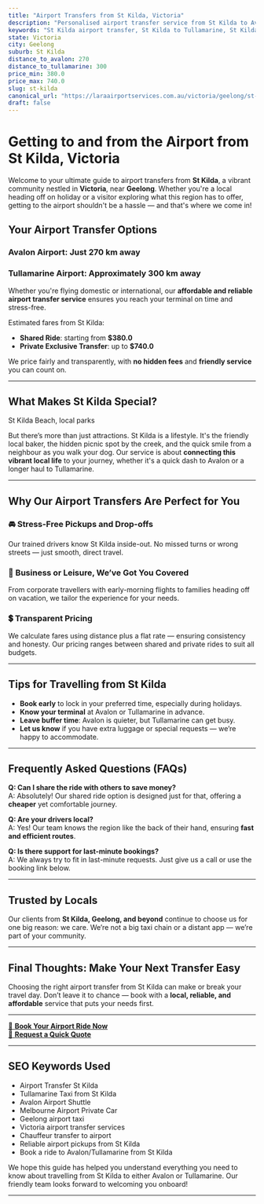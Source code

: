 ```yaml
---
title: "Airport Transfers from St Kilda, Victoria"
description: "Personalised airport transfer service from St Kilda to Avalon and Tullamarine airports. Enjoy a smooth, affordable ride with us!"
keywords: "St Kilda airport transfer, St Kilda to Tullamarine, St Kilda to Avalon, airport taxi St Kilda, private airport transfer St Kilda, shared ride St Kilda, St Kilda transfers, airport shuttle St Kilda, book St Kilda airport taxi, affordable St Kilda airport transfer, St Kilda airport transfer service, airport transfer Geelong, airport transfer Melbourne, Melbourne airport taxi, airport transfers Victoria, Tullamarine airport shuttle, Avalon airport transfers, Melbourne private transfer, airport transport services Melbourne"
state: Victoria
city: Geelong
suburb: St Kilda
distance_to_avalon: 270
distance_to_tullamarine: 300
price_min: 380.0
price_max: 740.0
slug: st-kilda
canonical_url: "https://laraairportservices.com.au/victoria/geelong/st-kilda/"
draft: false
---
```


# Getting to and from the Airport from St Kilda, Victoria

Welcome to your ultimate guide to airport transfers from **St Kilda**, a vibrant community nestled in **Victoria**, near **Geelong**. Whether you're a local heading off on holiday or a visitor exploring what this region has to offer, getting to the airport shouldn't be a hassle — and that's where we come in!

## Your Airport Transfer Options

### Avalon Airport: Just 270 km away  
### Tullamarine Airport: Approximately 300 km away

Whether you're flying domestic or international, our **affordable and reliable airport transfer service** ensures you reach your terminal on time and stress-free.

Estimated fares from St Kilda:
- **Shared Ride**: starting from **$380.0**
- **Private Exclusive Transfer**: up to **$740.0**

We price fairly and transparently, with **no hidden fees** and **friendly service** you can count on.

---

## What Makes St Kilda Special?

St Kilda Beach, local parks

But there’s more than just attractions. St Kilda is a lifestyle. It's the friendly local baker, the hidden picnic spot by the creek, and the quick smile from a neighbour as you walk your dog. Our service is about **connecting this vibrant local life** to your journey, whether it's a quick dash to Avalon or a longer haul to Tullamarine.

---

## Why Our Airport Transfers Are Perfect for You

### 🚘 Stress-Free Pickups and Drop-offs
Our trained drivers know St Kilda inside-out. No missed turns or wrong streets — just smooth, direct travel.

### 💼 Business or Leisure, We’ve Got You Covered
From corporate travellers with early-morning flights to families heading off on vacation, we tailor the experience for your needs.

### 💲 Transparent Pricing
We calculate fares using distance plus a flat rate — ensuring consistency and honesty. Our pricing ranges between shared and private rides to suit all budgets.

---

## Tips for Travelling from St Kilda

- **Book early** to lock in your preferred time, especially during holidays.
- **Know your terminal** at Avalon or Tullamarine in advance.
- **Leave buffer time**: Avalon is quieter, but Tullamarine can get busy.
- **Let us know** if you have extra luggage or special requests — we’re happy to accommodate.

---

## Frequently Asked Questions (FAQs)

**Q: Can I share the ride with others to save money?**  
A: Absolutely! Our shared ride option is designed just for that, offering a **cheaper** yet comfortable journey.

**Q: Are your drivers local?**  
A: Yes! Our team knows the region like the back of their hand, ensuring **fast and efficient routes**.

**Q: Is there support for last-minute bookings?**  
A: We always try to fit in last-minute requests. Just give us a call or use the booking link below.

---

## Trusted by Locals

Our clients from **St Kilda, Geelong, and beyond** continue to choose us for one big reason: we care. We’re not a big taxi chain or a distant app — we’re part of your community.

---

## Final Thoughts: Make Your Next Transfer Easy

Choosing the right airport transfer from St Kilda can make or break your travel day. Don’t leave it to chance — book with a **local, reliable, and affordable** service that puts your needs first.

---

[📅 **Book Your Airport Ride Now**](https://laraairportservices.square.site/s/appointments)  
[📧 **Request a Quick Quote**](https://laraairportservices.square.site/contact-us)

---

## SEO Keywords Used
- Airport Transfer St Kilda
- Tullamarine Taxi from St Kilda
- Avalon Airport Shuttle
- Melbourne Airport Private Car
- Geelong airport taxi
- Victoria airport transfer services
- Chauffeur transfer to airport
- Reliable airport pickups from St Kilda
- Book a ride to Avalon/Tullamarine from St Kilda

We hope this guide has helped you understand everything you need to know about travelling from St Kilda to either Avalon or Tullamarine. Our friendly team looks forward to welcoming you onboard!

---
